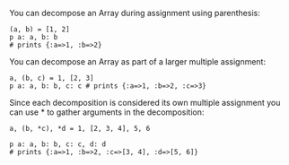 You can decompose an Array during assignment using parenthesis:

```
(a, b) = [1, 2]
p a: a, b: b 
# prints {:a=>1, :b=>2}
```

You can decompose an Array as part of a larger multiple assignment:

```
a, (b, c) = 1, [2, 3]
p a: a, b: b, c: c # prints {:a=>1, :b=>2, :c=>3}
```

Since each decomposition is considered its own multiple assignment you can use * to gather arguments in the decomposition:

```
a, (b, *c), *d = 1, [2, 3, 4], 5, 6

p a: a, b: b, c: c, d: d
# prints {:a=>1, :b=>2, :c=>[3, 4], :d=>[5, 6]}
```